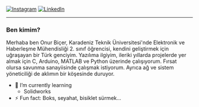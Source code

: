 [![Instagram](https://img.shields.io/badge/Instagram-%23E4405F.svg?logo=Instagram&logoColor=white)](https://instagram.com/0nurbicer) [![LinkedIn](https://img.shields.io/badge/LinkedIn-%230077B5.svg?logo=linkedin&logoColor=white)](https://linkedin.com/in/onur-bicer) 

---

### Ben kimim?
Merhaba ben Onur Biçer, Karadeniz Teknik Üniversitesi'nde Elektronik ve Haberleşme Mühendisliği  2. sınıf öğrencisi, kendini geliştirmek için uğraşayan bir Türk genciyim. Yazılıma ilgiyim, ileriki yıllarda projelerde yer almak için C, Arduino, MATLAB ve Python üzerinde çalışıyorum. Fırsat olursa savunma sanayiisinde çalışmak istiyorum. Ayrıca ağ ve sistem yöneticiliği de aklımın bir köşesinde duruyor.

- 🌱 I’m currently learning 
  - Solidworks
- ⚡ Fun fact: Boks, seyahat, bisiklet sürmek...

